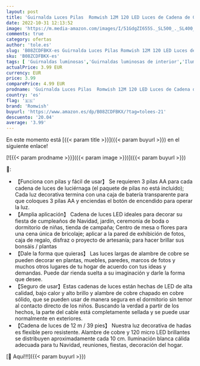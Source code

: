 ```yaml
---
layout: post
title: 'Guirnalda Luces Pilas  Romwish 12M 120 LED Luces de Cadena de Guirnaldas Decoracion Cobre para Decoración Habitacion Interior Bodas Fiesta de Navidad'
date: 2022-10-31 12:13:52
image: 'https://m.media-amazon.com/images/I/51GdgZI655S._SL500_._SL400_.jpg'
comments: true
category: ofertas
author: 'tole.es'
slug: 'B08ZCDFBKX-es Guirnalda Luces Pilas Romwish 12M 120 LED Luces de Cadena...'
sku: 'B08ZCDFBKX-es'
tags: [ 'Guirnaldas luminosas','Guirnaldas luminosas de interior','Iluminación','navidad','romwish','🇪🇸', ]
actualPrice: 3.99 EUR
currency: EUR
price: 3.99
comparePrice: 4.99 EUR
prodname: 'Guirnalda Luces Pilas  Romwish 12M 120 LED Luces de Cadena de Guirnaldas Decoracion Cobre para Decoración Habitacion Interior Bodas Fiesta de Navidad'
country: 'es'
flag: '🇪🇸'
brand: 'Romwish'
buyurl: 'https://www.amazon.es/dp/B08ZCDFBKX/?tag=tolees-21'
descuento: '20.04'
average: '3.99'
---
```


En este momento está [{{< param title >}}]({{< param buyurl >}}) en el siguiente enlace!

[![{{< param prodname >}}]({{< param image >}})]({{< param buyurl >}})

🔎:

- 【Funciona con pilas y fácil de usar】 Se requieren 3 pilas AA para cada cadena de luces de luciérnaga (el paquete de pilas no está incluido); Cada luz decorativa termina con una caja de batería transparente para que coloques 3 pilas AA y enciendas el botón de encendido para operar la luz.
- 【Amplia aplicación】 Cadena de luces LED ideales para decorar su fiesta de cumpleaños de Navidad, jardín, ceremonia de boda o dormitorio de niñas, tienda de campaña; Centro de mesa o flores para una cena única de bricolaje; aplicar a la pared de exhibición de fotos, caja de regalo, disfraz o proyecto de artesanía; para hacer brillar sus bonsáis / plantas
- 【Dale la forma que quieras】 Las luces largas de alambre de cobre se pueden decorar en plantas, muebles, paredes, marcos de fotos y muchos otros lugares de tu hogar de acuerdo con tus ideas y demandas. Puede dar rienda suelta a su imaginación y darle la forma que desee.
- 【Seguro de usar】Estas cadenas de luces están hechas de LED de alta calidad, bajo calor y alto brillo y alambre de cobre chapado en cobre sólido, que se pueden usar de manera segura en el dormitorio sin temor al contacto directo de los niños. Buscando la verdad a partir de los hechos, la parte del cable está completamente sellada y se puede usar normalmente en exteriores.
- 【Cadena de luces de 12 m / 39 pies】 Nuestra luz decorativa de hadas es flexible pero resistente. Alambre de cobre y 120 micro LED brillantes se distribuyen aproximadamente cada 10 cm. Iluminación blanca cálida adecuada para tu Navidad, reuniones, fiestas, decoración del hogar.

[🛒 Aquí!!!]({{< param buyurl >}})
